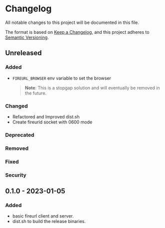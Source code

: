 # Changelog

All notable changes to this project will be documented in this file.

The format is based on [Keep a Changelog](https://keepachangelog.com/en/1.0.0/),
and this project adheres to [Semantic Versioning](https://semver.org/spec/v2.0.0.html).

## Unreleased
### Added
- `FIREURL_BROWSER` env variable to set the browser
  > **Note**: This is a stopgap solution and will eventually be removed in the future.

### Changed
- Refactored and Improved dist.sh
- Create fireurld socket with 0600 mode

### Deprecated

### Removed

### Fixed

### Security

## 0.1.0 - 2023-01-05
### Added
- basic fireurl client and server.
- dist.sh to build the release binaries.
